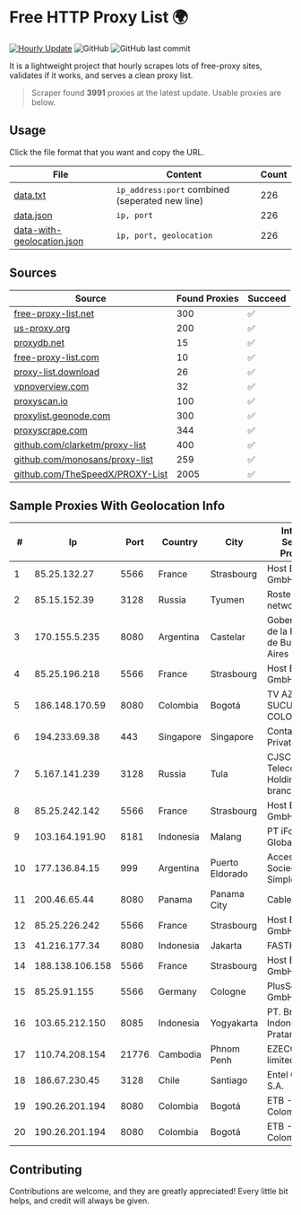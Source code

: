 
# Free HTTP Proxy List 🌍

[![Hourly Update](https://github.com/mertguvencli/http-proxy-list/actions/workflows/main.yml/badge.svg?branch=main)](https://github.com/mertguvencli/http-proxy-list/actions/workflows/main.yml)
![GitHub](https://img.shields.io/github/license/mertguvencli/http-proxy-list)
![GitHub last commit](https://img.shields.io/github/last-commit/mertguvencli/http-proxy-list)

It is a lightweight project that hourly scrapes lots of free-proxy sites, validates if it works, and serves a clean proxy list.


> Scraper found **3991** proxies at the latest update. Usable proxies are below.

## Usage

Click the file format that you want and copy the URL.


|File|Content|Count|
|----|-------|-----|
|[data.txt](https://raw.githubusercontent.com/mertguvencli/http-proxy-list/main/proxy-list/data.txt)|`ip_address:port` combined (seperated new line)|226|
|[data.json](https://raw.githubusercontent.com/mertguvencli/http-proxy-list/main/proxy-list/data.json)|`ip, port`|226|
|[data-with-geolocation.json](https://raw.githubusercontent.com/mertguvencli/http-proxy-list/main/proxy-list/data-with-geolocation.json)|`ip, port, geolocation`|226|

## Sources

|Source|Found Proxies|Succeed|
|------|-------------|-------|
|[free-proxy-list.net](https://free-proxy-list.net)|300|✅|
|[us-proxy.org](https://www.us-proxy.org)|200|✅|
|[proxydb.net](http://proxydb.net)|15|✅|
|[free-proxy-list.com](https://free-proxy-list.com/?page=&port=&type%5B%5D=http&type%5B%5D=https&up_time=0&search=Search)|10|✅|
|[proxy-list.download](https://www.proxy-list.download/HTTP)|26|✅|
|[vpnoverview.com](https://vpnoverview.com/privacy/anonymous-browsing/free-proxy-servers)|32|✅|
|[proxyscan.io](https://www.proxyscan.io)|100|✅|
|[proxylist.geonode.com](https://proxylist.geonode.com/api/proxy-list?limit=300&page=1&sort_by=lastChecked&sort_type=desc&protocols=http,https)|300|✅|
|[proxyscrape.com](https://api.proxyscrape.com/v2/?request=displayproxies&protocol=http&timeout=10000&country=all&ssl=all&anonymity=all)|344|✅|
|[github.com/clarketm/proxy-list](https://raw.githubusercontent.com/clarketm/proxy-list/master/proxy-list-raw.txt)|400|✅|
|[github.com/monosans/proxy-list](https://raw.githubusercontent.com/monosans/proxy-list/main/proxies/http.txt)|259|✅|
|[github.com/TheSpeedX/PROXY-List](https://raw.githubusercontent.com/TheSpeedX/PROXY-List/master/http.txt)|2005|✅|


## Sample Proxies With Geolocation Info

|#|Ip|Port|Country|City|Internet Service Provider|
|-|--|----|-------|----|-------------------------|
|1|85.25.132.27|5566|France|Strasbourg|Host Europe GmbH|
|2|85.15.152.39|3128|Russia|Tyumen|Rostelecom networks|
|3|170.155.5.235|8080|Argentina|Castelar|Gobernacion de la Provincia de Buenos Aires|
|4|85.25.196.218|5566|France|Strasbourg|Host Europe GmbH|
|5|186.148.170.59|8080|Colombia|Bogotá|TV AZTECA SUCURSAL COLOMBIA|
|6|194.233.69.38|443|Singapore|Singapore|Contabo Asia Private Limited|
|7|5.167.141.239|3128|Russia|Tula|CJSC "ER-Telecom Holding" Tula branch|
|8|85.25.242.142|5566|France|Strasbourg|Host Europe GmbH|
|9|103.164.191.90|8181|Indonesia|Malang|PT iForte Global Internet|
|10|177.136.84.15|999|Argentina|Puerto Eldorado|Access AIR Sociedad Simple|
|11|200.46.65.44|8080|Panama|Panama City|Cable Onda|
|12|85.25.226.242|5566|France|Strasbourg|Host Europe GmbH|
|13|41.216.177.34|8080|Indonesia|Jakarta|FASTHOSTING|
|14|188.138.106.158|5566|France|Strasbourg|Host Europe GmbH|
|15|85.25.91.155|5566|Germany|Cologne|PlusServer GmbH|
|16|103.65.212.150|8085|Indonesia|Yogyakarta|PT. Broadband Indonesia Pratama|
|17|110.74.208.154|21776|Cambodia|Phnom Penh|EZECOM limited|
|18|186.67.230.45|3128|Chile|Santiago|Entel Chile S.A.|
|19|190.26.201.194|8080|Colombia|Bogotá|ETB - Colombia|
|20|190.26.201.194|8080|Colombia|Bogotá|ETB - Colombia|



## Contributing

Contributions are welcome, and they are greatly appreciated! Every
little bit helps, and credit will always be given.


